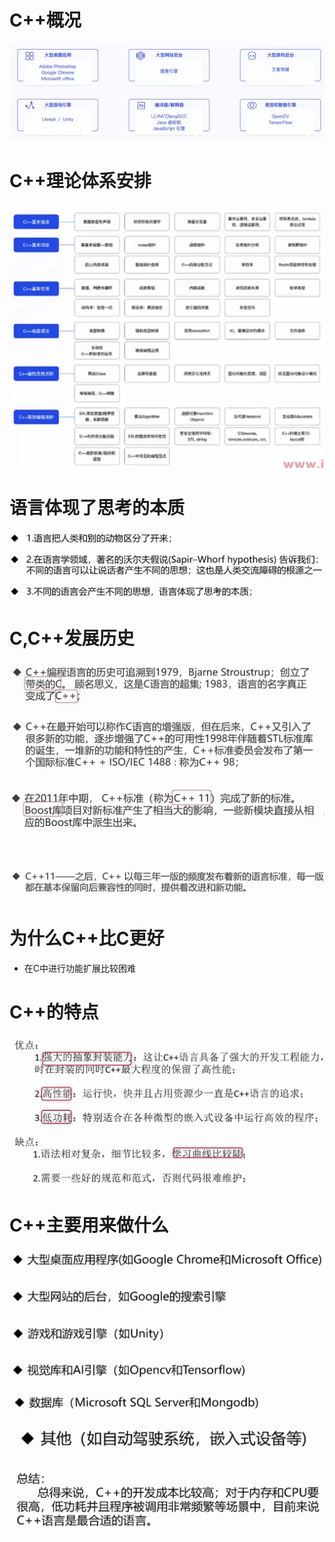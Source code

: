 # C++概况

![](image/Pasted%20image%2020220914174256.png)

# C++理论体系安排

![](image/Pasted%20image%2020220914174414.png)

# 语言体现了思考的本质

![](image/Pasted%20image%2020220914175128.png)

# C,C++发展历史

![](image/Pasted%20image%2020220914175510.png)

![](image/Pasted%20image%2020220914175642.png)

# 为什么C++比C更好

- 在C中进行功能扩展比较困难

# C++的特点

![](image/Pasted%20image%2020220914180347.png)

# C++主要用来做什么

![](image/Pasted%20image%2020220914181329.png)

![](image/Pasted%20image%2020220914181530.png)

![](image/Pasted%20image%2020220914181727.png)





